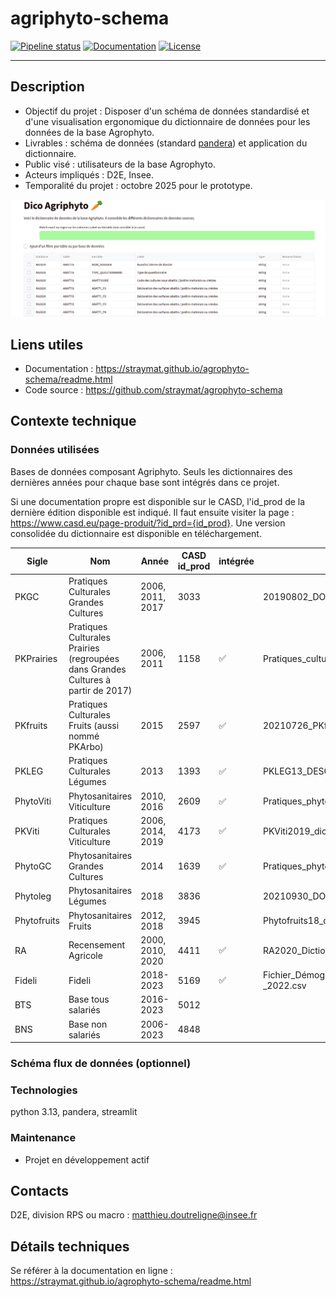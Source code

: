 # agriphyto-schema

[![Pipeline status](https://github.com/straymat/agrophyto-schema/actions/workflows/ci.yml/badge.svg)](https://github.com/straymat/agrophyto-schema/actions)
[![Documentation](https://img.shields.io/badge/docs-latest-blue.svg)](https://straymat.github.io/agrophyto-schema/readme.html)
[![License](https://img.shields.io/gitlab/license/strayMat/agriphyto-schema)](https://gitlab.com/strayMat/agriphyto-schema/-/blob/main/LICENSE)

---

## Description

- Objectif du projet : Disposer d'un schéma de données standardisé et d'une visualisation ergonomique du dictionnaire de données pour les données de la base Agrophyto.
- Livrables : schéma de données (standard [pandera](https://pandera.readthedocs.io/en/stable/)) et application du dictionnaire.
- Public visé : utilisateurs de la base Agrophyto.
- Acteurs impliqués : D2E, Insee.
- Temporalité du projet : octobre 2025 pour le prototype.

![Aperçu du projet](docs/source/_static/app_capture.png)

## Liens utiles

- Documentation : https://straymat.github.io/agrophyto-schema/readme.html
- Code source : https://github.com/straymat/agrophyto-schema

## Contexte technique

### Données utilisées

Bases de données composant Agriphyto. Seuls les dictionnaires des dernières
années pour chaque base sont intégrés dans ce projet.

Si une documentation propre est disponible sur le CASD, l'id_prod de la dernière
édition disponible est indiqué. Il faut ensuite visiter la page :
https://www.casd.eu/page-produit/?id_prd={id_prod}. Une version consolidée du
dictionnaire est disponible en téléchargement.

| Sigle | Nom | Année | CASD id_prod | intégrée | choix fichier source nomenclature |
|-------|-----|-------|--------------|----------|-----------------------------------|
| PKGC | Pratiques Culturales Grandes Cultures | 2006, 2011, 2017 | 3033 | | 20190802_DOC_BSVA_dico_variables_PKGC2017.ods |
| PKPrairies | Pratiques Culturales Prairies (regroupées dans Grandes Cultures à partir de 2017) | 2006, 2011 | 1158 | ✅ | Pratiques_culturales_en_prairie_-_2011.csv |
| PKfruits | Pratiques Culturales Fruits (aussi nommé PKArbo) | 2015 | 2597 | ✅ | 20210726_PKfruits2015_dico_variables.ods|
| PKLEG | Pratiques Culturales Légumes | 2013 | 1393 | ✅ | PKLEG13_DESC.ods |
| PhytoViti | Phytosanitaires Viticulture | 2010, 2016 | 2609 | ✅ | Pratiques_phytosanitaires_en_viticulture_-_2016.csv|
| PKViti | Pratiques Culturales Viticulture | 2006, 2014, 2019 | 4173 | ✅ | PKViti2019_dico_variables_definitif.ods |
| PhytoGC | Phytosanitaires Grandes Cultures | 2014 | 1639 | ✅ | Pratiques_phytosanitaires_en_grandes_cultures_-_2014.csv |
| Phytoleg | Phytosanitaires Légumes | 2018 | 3836 | | 20210930_DOC_BSVA_Dictionnaire_variables_Phytolégumes2018.ods |
| Phytofruits | Phytosanitaires Fruits | 2012, 2018 | 3945 | | Phytofruits18_dico_variables_casd.xlsx |
| RA | Recensement Agricole | 2000, 2010, 2020 | 4411 | ✅ | RA2020_Dictionnaire des variables_220415_CASD.xlsx |
| Fideli | Fideli | 2018-2023 | 5169 | ✅ | Fichier_Démographique_sur_les_Logements_et_les_Individus_(FIDELI)_-_2022.csv |
| BTS | Base tous salariés | 2016-2023 | 5012 | | |
| BNS | Base non salariés | 2006-2023 | 4848 | | |

### Schéma flux de données (optionnel)

### Technologies

python 3.13, pandera, streamlit

### Maintenance

- Projet en développement actif

## Contacts

D2E, division RPS ou macro : matthieu.doutreligne@insee.fr

## Détails techniques

Se référer à la documentation en ligne : https://straymat.github.io/agrophyto-schema/readme.html
